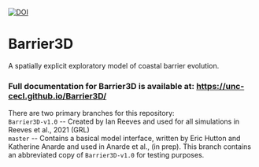 [![DOI](https://zenodo.org/badge/DOI/10.5281/zenodo.4730988.svg)](https://doi.org/10.5281/zenodo.4730988)


# Barrier3D
A spatially explicit exploratory model of coastal barrier evolution.

### Full documentation for Barrier3D is available at: <https://unc-cecl.github.io/Barrier3D/>

There are two primary branches for this repository: \
`Barrier3D-v1.0` -- Created by Ian Reeves and used for all simulations in Reeves et al., 2021 (GRL) \
`master` -- Contains a basical model interface, written by Eric Hutton and Katherine Anarde and used in Anarde et al., (in prep). This branch contains an abbreviated copy of `Barrier3D-v1.0` for testing purposes.
